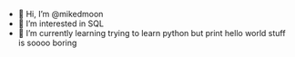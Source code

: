 - 👋 Hi, I’m @mikedmoon
- 👀 I’m interested in SQL
- 🌱 I’m currently learning trying to learn python but print hello world stuff is soooo boring


<!---
mikedmoon/mikedmoon is a ✨ special ✨ repository because its `README.md` (this file) appears on your GitHub profile.
You can click the Preview link to take a look at your changes.
--->
